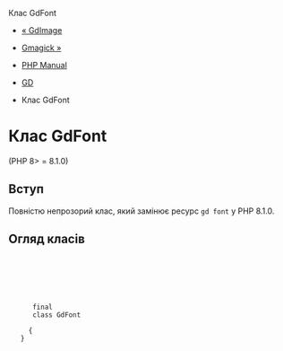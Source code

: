 Клас GdFont

-   [« GdImage](class.gdimage.html)
    
-   [Gmagick »](book.gmagick.html)
    
-   [PHP Manual](index.html)
    
-   [GD](book.image.html)
    
-   Клас GdFont
    

# Клас GdFont

(PHP 8> = 8.1.0)

## Вступ

Повністю непрозорий клас, який замінює ресурс `gd font` у PHP 8.1.0.

## Огляд класів

```synopsis

     
    

    
     
      final
      class GdFont
     
     {
   }
```